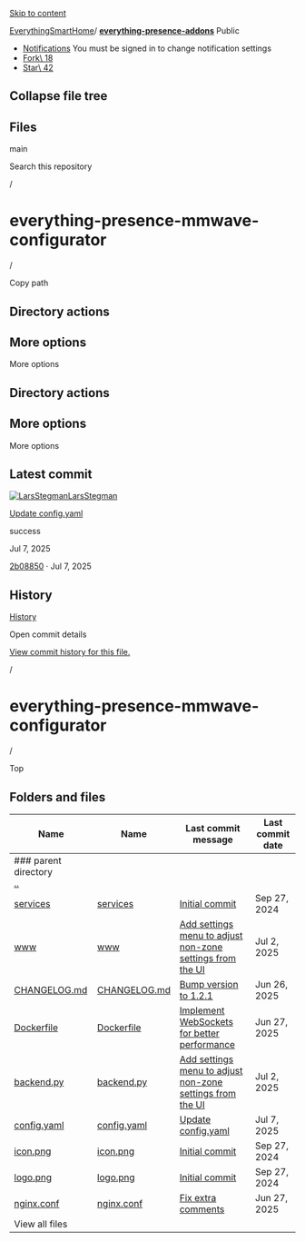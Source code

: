 [Skip to content](https://github.com/EverythingSmartHome/everything-presence-addons/tree/main/everything-presence-mmwave-configurator#start-of-content)

[EverythingSmartHome](https://github.com/EverythingSmartHome)/ **[everything-presence-addons](https://github.com/EverythingSmartHome/everything-presence-addons)** Public

- [Notifications](https://github.com/login?return_to=%2FEverythingSmartHome%2Feverything-presence-addons) You must be signed in to change notification settings
- [Fork\\
18](https://github.com/login?return_to=%2FEverythingSmartHome%2Feverything-presence-addons)
- [Star\\
42](https://github.com/login?return_to=%2FEverythingSmartHome%2Feverything-presence-addons)


## Collapse file tree

## Files

main

Search this repository

/

# everything-presence-mmwave-configurator

/

Copy path

## Directory actions

## More options

More options

## Directory actions

## More options

More options

## Latest commit

[![LarsStegman](https://avatars.githubusercontent.com/u/9332816?v=4&size=40)](https://github.com/LarsStegman)[LarsStegman](https://github.com/EverythingSmartHome/everything-presence-addons/commits?author=LarsStegman)

[Update config.yaml](https://github.com/EverythingSmartHome/everything-presence-addons/commit/2b0885065f40fc10b21b650ffff211332f978bd7)

success

Jul 7, 2025

[2b08850](https://github.com/EverythingSmartHome/everything-presence-addons/commit/2b0885065f40fc10b21b650ffff211332f978bd7) · Jul 7, 2025

## History

[History](https://github.com/EverythingSmartHome/everything-presence-addons/commits/main/everything-presence-mmwave-configurator)

Open commit details

[View commit history for this file.](https://github.com/EverythingSmartHome/everything-presence-addons/commits/main/everything-presence-mmwave-configurator)

/

# everything-presence-mmwave-configurator

/

Top

## Folders and files

| Name | Name | Last commit message | Last commit date |
| --- | --- | --- | --- |
| ### parent directory<br> [..](https://github.com/EverythingSmartHome/everything-presence-addons/tree/main) |
| [services](https://github.com/EverythingSmartHome/everything-presence-addons/tree/main/everything-presence-mmwave-configurator/services "services") | [services](https://github.com/EverythingSmartHome/everything-presence-addons/tree/main/everything-presence-mmwave-configurator/services "services") | [Initial commit](https://github.com/EverythingSmartHome/everything-presence-addons/commit/d16dda194e97ec3ba446cfdc34a03cf4edcd94ff "Initial commit") | Sep 27, 2024 |
| [www](https://github.com/EverythingSmartHome/everything-presence-addons/tree/main/everything-presence-mmwave-configurator/www "www") | [www](https://github.com/EverythingSmartHome/everything-presence-addons/tree/main/everything-presence-mmwave-configurator/www "www") | [Add settings menu to adjust non-zone settings from the UI](https://github.com/EverythingSmartHome/everything-presence-addons/commit/b34fc30a014bad7a89ae55ab575ef61d24f35e63 "Add settings menu to adjust non-zone settings from the UI") | Jul 2, 2025 |
| [CHANGELOG.md](https://github.com/EverythingSmartHome/everything-presence-addons/blob/main/everything-presence-mmwave-configurator/CHANGELOG.md "CHANGELOG.md") | [CHANGELOG.md](https://github.com/EverythingSmartHome/everything-presence-addons/blob/main/everything-presence-mmwave-configurator/CHANGELOG.md "CHANGELOG.md") | [Bump version to 1.2.1](https://github.com/EverythingSmartHome/everything-presence-addons/commit/9cf2db2c4a7431af08518e13878798f2e79870ec "Bump version to 1.2.1") | Jun 26, 2025 |
| [Dockerfile](https://github.com/EverythingSmartHome/everything-presence-addons/blob/main/everything-presence-mmwave-configurator/Dockerfile "Dockerfile") | [Dockerfile](https://github.com/EverythingSmartHome/everything-presence-addons/blob/main/everything-presence-mmwave-configurator/Dockerfile "Dockerfile") | [Implement WebSockets for better performance](https://github.com/EverythingSmartHome/everything-presence-addons/commit/d472717dbbb854f112429cb15cda24ae1aadea4a "Implement WebSockets for better performance") | Jun 27, 2025 |
| [backend.py](https://github.com/EverythingSmartHome/everything-presence-addons/blob/main/everything-presence-mmwave-configurator/backend.py "backend.py") | [backend.py](https://github.com/EverythingSmartHome/everything-presence-addons/blob/main/everything-presence-mmwave-configurator/backend.py "backend.py") | [Add settings menu to adjust non-zone settings from the UI](https://github.com/EverythingSmartHome/everything-presence-addons/commit/b34fc30a014bad7a89ae55ab575ef61d24f35e63 "Add settings menu to adjust non-zone settings from the UI") | Jul 2, 2025 |
| [config.yaml](https://github.com/EverythingSmartHome/everything-presence-addons/blob/main/everything-presence-mmwave-configurator/config.yaml "config.yaml") | [config.yaml](https://github.com/EverythingSmartHome/everything-presence-addons/blob/main/everything-presence-mmwave-configurator/config.yaml "config.yaml") | [Update config.yaml](https://github.com/EverythingSmartHome/everything-presence-addons/commit/2b0885065f40fc10b21b650ffff211332f978bd7 "Update config.yaml") | Jul 7, 2025 |
| [icon.png](https://github.com/EverythingSmartHome/everything-presence-addons/blob/main/everything-presence-mmwave-configurator/icon.png "icon.png") | [icon.png](https://github.com/EverythingSmartHome/everything-presence-addons/blob/main/everything-presence-mmwave-configurator/icon.png "icon.png") | [Initial commit](https://github.com/EverythingSmartHome/everything-presence-addons/commit/d16dda194e97ec3ba446cfdc34a03cf4edcd94ff "Initial commit") | Sep 27, 2024 |
| [logo.png](https://github.com/EverythingSmartHome/everything-presence-addons/blob/main/everything-presence-mmwave-configurator/logo.png "logo.png") | [logo.png](https://github.com/EverythingSmartHome/everything-presence-addons/blob/main/everything-presence-mmwave-configurator/logo.png "logo.png") | [Initial commit](https://github.com/EverythingSmartHome/everything-presence-addons/commit/d16dda194e97ec3ba446cfdc34a03cf4edcd94ff "Initial commit") | Sep 27, 2024 |
| [nginx.conf](https://github.com/EverythingSmartHome/everything-presence-addons/blob/main/everything-presence-mmwave-configurator/nginx.conf "nginx.conf") | [nginx.conf](https://github.com/EverythingSmartHome/everything-presence-addons/blob/main/everything-presence-mmwave-configurator/nginx.conf "nginx.conf") | [Fix extra comments](https://github.com/EverythingSmartHome/everything-presence-addons/commit/c4ba0167b574207c6d02d83d83d249190b6c50a2 "Fix extra comments") | Jun 27, 2025 |
| View all files |